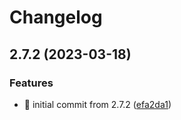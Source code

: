 # Changelog

## 2.7.2 (2023-03-18)


### Features

* 🎉 initial commit from 2.7.2 ([efa2da1](https://github.com/MCDReforged/MCDReforged-Docker/commit/efa2da105fccb91ab4bc8f4efd96e9151db3b313))
